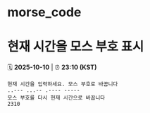 # morse_code
# 현재 시간을 모스 부호 표시
<!-- MORSE_TIME_START -->
🗓️ **2025-10-10** | ⏰ **23:10 (KST)**

```
현재 시간을 입력하세요. 모스 부호로 바꿉니다
..--- ...-- .---- -----
모스 부호를 다시 현재 시간으로 바꿉니다
2310
```
<!-- MORSE_TIME_END -->
